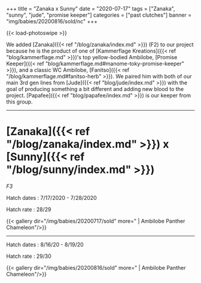 +++
title = "Zanaka x Sunny"
date = "2020-07-17"
tags = ["Zanaka", "sunny", "jude", "promise keeper"]
categories = ["past clutches"]
banner = "img/babies/20200816/sold/nc"
+++

{{< load-photoswipe >}}

We added [Zanaka]({{< ref "/blog/zanaka/index.md" >}}) (F2) to our project because he is the product of one of [Kammerflage Kreations]({{< ref "blog/kammerflage.md" >}})'s top yellow-bodied Ambilobe, [Promise Keeper]({{< ref "blog/kammerflage.md#manome-toky-promise-keeper" >}}), and a classic WC Ambilobe, [Fanitso]({{< ref "/blog/kammerflage.md#fanitso-herb" >}}). We paired him with both of our main 3rd gen lines from [Jude]({{< ref "blog/jude/index.md" >}}) with the goal of producing something a bit different and adding new blood to the project. [Papafee]({{< ref "blog/papafee/index.md" >}}) is our keeper from this group.

---

# [Zanaka]({{< ref "/blog/zanaka/index.md" >}}) x [Sunny]({{< ref "/blog/sunny/index.md" >}})
*F3*

Hatch dates
: 7/17/2020 - 7/28/2020

Hatch rate
: 28/29

{{< gallery dir="/img/babies/20200717/sold" more=" | Ambilobe Panther Chameleon"/>}}

---

Hatch dates
: 8/16/20 - 8/19/20

Hatch rate
: 29/30

{{< gallery dir="/img/babies/20200816/sold" more=" | Ambilobe Panther Chameleon"/>}}
